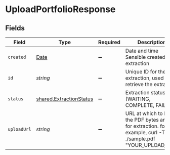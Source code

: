 # UploadPortfolioResponse


## Fields

| Field                                                                                                                                                                                                                                                                                        | Type                                                                                                                                                                                                                                                                                         | Required                                                                                                                                                                                                                                                                                     | Description                                                                                                                                                                                                                                                                                  | Example                                                                                                                                                                                                                                                                                      |
| -------------------------------------------------------------------------------------------------------------------------------------------------------------------------------------------------------------------------------------------------------------------------------------------- | -------------------------------------------------------------------------------------------------------------------------------------------------------------------------------------------------------------------------------------------------------------------------------------------- | -------------------------------------------------------------------------------------------------------------------------------------------------------------------------------------------------------------------------------------------------------------------------------------------- | -------------------------------------------------------------------------------------------------------------------------------------------------------------------------------------------------------------------------------------------------------------------------------------------- | -------------------------------------------------------------------------------------------------------------------------------------------------------------------------------------------------------------------------------------------------------------------------------------------- |
| `created`                                                                                                                                                                                                                                                                                    | [Date](https://developer.mozilla.org/en-US/docs/Web/JavaScript/Reference/Global_Objects/Date)                                                                                                                                                                                                | :heavy_minus_sign:                                                                                                                                                                                                                                                                           | Date and time Sensible created the extraction                                                                                                                                                                                                                                                | 2022-10-31T16:27:53.433                                                                                                                                                                                                                                                                      |
| `id`                                                                                                                                                                                                                                                                                         | *string*                                                                                                                                                                                                                                                                                     | :heavy_minus_sign:                                                                                                                                                                                                                                                                           | Unique ID for the extraction, used to retrieve the extraction                                                                                                                                                                                                                                | 246a6f60-0e5b-11eb-b720-295a6fba723e                                                                                                                                                                                                                                                         |
| `status`                                                                                                                                                                                                                                                                                     | [shared.ExtractionStatus](../../../sdk/models/shared/extractionstatus.md)                                                                                                                                                                                                                    | :heavy_minus_sign:                                                                                                                                                                                                                                                                           | Extraction status (WAITING, COMPLETE, FAILED)                                                                                                                                                                                                                                                | COMPLETE                                                                                                                                                                                                                                                                                     |
| `uploadUrl`                                                                                                                                                                                                                                                                                  | *string*                                                                                                                                                                                                                                                                                     | :heavy_minus_sign:                                                                                                                                                                                                                                                                           | URL at which to PUT the PDF bytes array for extraction. for example, curl -T ./sample.pdf "YOUR_UPLOAD_URL"                                                                                                                                                                                  | https://sensible-so-utility-bucket-prod-us-west-2.s3.us-west-2.amazonaws.com/EXTRACTION_UPLOAD/sensible/fc3484c5-3f35-4129-bb29-0ad1291ee9f8/EXTRACTION/14d82783-c12b-4e70-b0ae-ca1ce35a9836.pdf?AWSAccessKeyId=REDACTED&Expires=1623861476&Signature=REDACTED&x-amz-security-token=REDACTED |